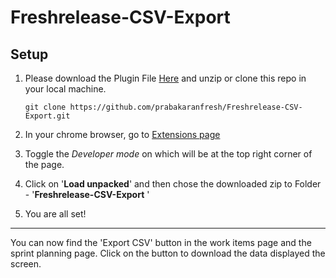 # Freshrelease-CSV-Export


## Setup
 1. Please download the Plugin File
    [Here](https://github.com/prabakaranfresh/Freshrelease-CSV-Export/archive/master.zip) and unzip or clone this repo in your local machine.
    
     `git clone https://github.com/prabakaranfresh/Freshrelease-CSV-Export.git`

 2. In your chrome browser, go to [Extensions page](chrome://extensions/)
 3. Toggle the *Developer mode* on which will be at the top right corner of the page.
 4. Click on '**Load unpacked**' and then chose the downloaded zip to Folder - '**Freshrelease-CSV-Export** ' 
 5. You are all set!
---
You can now find the 'Export CSV' button in the work items page and the sprint planning page. Click on the button to download the data displayed the screen.
